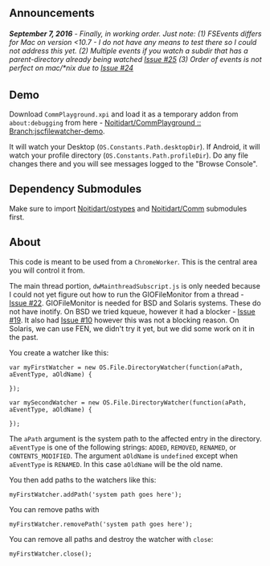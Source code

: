 ## Announcements
###### ***September 7, 2016*** - Finally, in working order. Just note: (1) FSEvents differs for Mac on version <10.7 - I do not have any means to test there so I could not address this yet. (2) Multiple events if you watch a subdir that has a parent-directory already being watched [Issue #25](https://github.com/Noitidart/jscFileWatcher/issues/25) (3) Order of events is not perfect on mac/*nix due to [Issue #24](https://github.com/Noitidart/jscFileWatcher/issues/24)

## Demo
Download `CommPlayground.xpi` and load it as a temporary addon from `about:debugging` from here - [Noitidart/CommPlayground ::  Branch:jscfilewatcher-demo](https://github.com/Noitidart/CommPlayground/tree/jscfilewatcher-demo).

It will watch your Desktop (`OS.Constants.Path.desktopDir`). If Android, it will watch your profile directory (`OS.Constants.Path.profileDir`). Do any file changes there and you will see messages logged to the "Browse Console".

## Dependency Submodules
Make sure to import [Noitidart/ostypes](https://github.com/Noitidart/ostypes) and [Noitidart/Comm](https://github.com/Noitidart/Comm) submodules first.

## About
This code is meant to be used from a `ChromeWorker`. This is the central area you will control it from.

The main thread portion, `dwMainthreadSubscript.js` is only needed because I could not yet figure out how to run the GIOFileMonitor from a thread - [Issue #22](https://github.com/Noitidart/jscFileWatcher/issues/22). GIOFileMonitor is needed for BSD and Solaris systems. These do not have inotify. On BSD we tried kqueue, however it had a blocker -  [Issue #19](https://github.com/Noitidart/jscFileWatcher/issues/19). It also had [Issue #10](https://github.com/Noitidart/jscFileWatcher/issues/10) however this was not a blocking reason. On Solaris, we can use FEN, we didn't try it yet, but we did some work on it in the past.

You create a watcher like this:

	var myFirstWatcher = new OS.File.DirectoryWatcher(function(aPath, aEventType, aOldName) {

	});

	var mySecondWatcher = new OS.File.DirectoryWatcher(function(aPath, aEventType, aOldName) {

	});

The `aPath` argument is the system path to the affected entry in the directory. `aEventType` is one of the following strings: `ADDED`, `REMOVED`, `RENAMED`, or `CONTENTS_MODIFIED`. The argument `aOldName` is `undefined` except when `aEventType` is `RENAMED`. In this case `aOldName` will be the old name.

You then add paths to the watchers like this:

	myFirstWatcher.addPath('system path goes here');

You can remove paths with

	myFirstWatcher.removePath('system path goes here');

You can remove all paths and destroy the watcher with `close`:

	myFirstWatcher.close();
